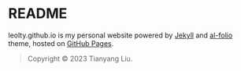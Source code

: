 # README

leolty.github.io is my personal website powered by [Jekyll](https://jekyllrb.com/) and [al-folio](https://github.com/alshedivat/al-folio) theme, hosted on [GitHub Pages](https://pages.github.com/).

> Copyright © 2023 Tianyang Liu.

